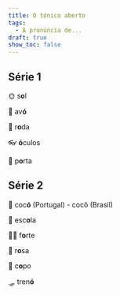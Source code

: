 ```yaml
---
title: O tónico aberto
tags:
  - A pronúncia de...
draft: true
show_toc: false
---
```

## Série 1

<e-moji>🌞</e-moji> s**o**l

<e-moji>👵</e-moji> av**ó**

<e-moji>🛞</e-moji> r**o**da

<e-moji>👓</e-moji> **ó**culos

<e-moji>🚪</e-moji> p**o**rta


## Série 2

<e-moji>💩</e-moji> coc**ó** (Portugal) - cocô (Brasil)

<e-moji>🏫</e-moji> esc**o**la

<e-moji>🏋️‍♀️</e-moji> f**o**rte

<e-moji>🌹</e-moji> r**o**sa

<e-moji>🥛</e-moji> c**o**po

<e-moji>🛷</e-moji> tren**ó**
